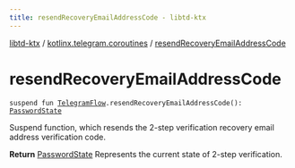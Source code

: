 ```yaml
---
title: resendRecoveryEmailAddressCode - libtd-ktx
---
```


[libtd-ktx](../index.html) / [kotlinx.telegram.coroutines](index.html) / [resendRecoveryEmailAddressCode](./resend-recovery-email-address-code.html)

# resendRecoveryEmailAddressCode

`suspend fun `[`TelegramFlow`](../kotlinx.telegram.core/-telegram-flow/index.html)`.resendRecoveryEmailAddressCode(): `[`PasswordState`](https://tdlibx.github.io/td/docs/org/drinkless/td/libcore/telegram/TdApi.PasswordState.html)

Suspend function, which resends the 2-step verification recovery email address verification code.

**Return**
[PasswordState](https://tdlibx.github.io/td/docs/org/drinkless/td/libcore/telegram/TdApi.PasswordState.html) Represents the current state of 2-step verification.

